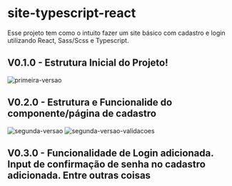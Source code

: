 # site-typescript-react

Esse projeto tem como o intuito fazer um site básico com cadastro e login utilizando React, Sass/Scss e Typescript.

## V0.1.0 - Estrutura Inicial do Projeto!

![primeira-versao](https://user-images.githubusercontent.com/68474584/170109393-10908f62-6b61-42c6-b993-94e3a197536c.gif)


## V0.2.0 - Estrutura e Funcionalide do componente/página de cadastro

![segunda-versao](https://user-images.githubusercontent.com/68474584/170108918-dcd6b16c-592d-4539-a226-496a4be23387.gif)
![segunda-versao-validacoes](https://user-images.githubusercontent.com/68474584/170108923-2922f6d1-a06d-4547-8a84-0c80bf215105.gif)

## V0.3.0 - Funcionalidade de Login adicionada. Input de confirmação de senha no cadastro adicionada. Entre outras coisas
